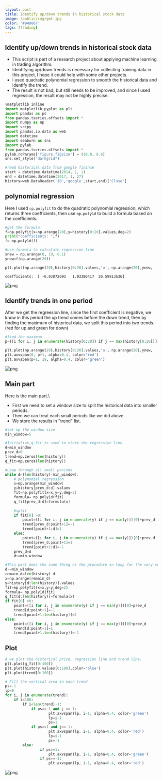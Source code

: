 ```yaml
---
layout: post
title: Identify up/down trends in historical stock data
image: /public/img/gmt.jpg
color: '#949667'
tags: [Trading]
---
```


## Identify up/down trends in historical stock data
* This script is part of a research project about applying machine learning in trading algorithm.
* Identifying up/down trends is necessary for collecting training data in this project, I hope it could help with some other projects.
* I used quadratic polynomial regression to smooth the historical data and identify the trend.
* The result is not bad, but still needs to be improved, and since I used regression, the result may not be highly precise.


```python
%matplotlib inline 
import matplotlib.pyplot as plt
import pandas as pd
from pandas.tseries.offsets import *
import numpy as np
import scipy
import pandas.io.data as web
import datetime 
import seaborn as sns
import pylab
from pandas.tseries.offsets import *
pylab.rcParams['figure.figsize'] = (10.0, 8.0)
sns.set_style("darkgrid")
```


```python
#read historical data from google finance
start = datetime.datetime(2014, 1, 1)
end = datetime.datetime(2017, 1, 27)
history=web.DataReader('JD','google',start,end)['Close']
```

## polynomial regression
Here I used `np.polyfit` to do the quadratic polynomial regression, which returns three coefficients, then use `np.poly1d` to build a formula based on the coefficients.


```python
#get the formula
f=np.polyfit(x=np.arange(20),y=history[0:20].values,deg=2)
print("coefficients: ",f)
f= np.poly1d(f)

#use formula to calculate regression line
xnew = np.arange(0, 19, 0.1)
ynew=f(np.arange(20))

plt.plot(np.arange(20),history[0:20].values,'o', np.arange(20),ynew, '-')
```

    coefficients:  [ -0.03872693   1.03380417  20.59913636]
    









![png](https://raw.githubusercontent.com/YichengPu/YIchengPu.github.io/master/public/img/id_trends/1.png)


## Identify trends in one period
After we get the regreesion line, since the first coefficient is negative, we know in this period the up trend comes before the down trend, then by finding the maximum of historical data, we split this period into two trends.(red for up and green for down)


```python
#find the maximum
p=([i for i, j in enumerate(history[0:20]) if j == max(history[0:20])])[0]

plt.plot(np.arange(20),history[0:20].values,'o', np.arange(20),ynew, '-')
plt.axvspan(0, p+1, alpha=0.4, color='red')
plt.axvspan(p+1, 19, alpha=0.4, color='green')
```









![png](https://raw.githubusercontent.com/YichengPu/YIchengPu.github.io/master/public/img/id_trends/2.png)


## Main part
Here is the main part.\\
* First we need to set a window size to split the historical data into smaller periods.
* Then we can treat each small periods like we did above.
* We store the results in "trend" list. 


```python
#set up the window size
min_window=5

#Initialize,q_fit is used to store the regression line.
d=min_window
prev_d=0
trend=np.zeros(len(history))
q_fit=np.zeros(len(history))

#Loop through all small periods
while d<(len(history)-min_window):
    # polynomial regression
    x=np.arange(min_window)
    y=history[prev_d:d].values
    fit=np.polyfit(x=x,y=y,deg=2)
    formula= np.poly1d(fit)
    q_fit[prev_d:d]=formula(x)
    
    #split
    if fit[0] >0:
        point=([i for i, j in enumerate(y) if j == min(y)])[0]+prev_d
        trend[prev_d:point+1]=-1
        trend[point+1:d]=1
    else:
        point=([i for i, j in enumerate(y) if j == max(y)])[0]+prev_d
        trend[prev_d:point+1]=1
        trend[point+1:d]=-1        
    prev_d=d
    d+=min_window

#This part does the same thing as the procedure in loop for the very small end period (less than window size) 
d-=min_window
remain_d=len(history)-d
x=np.arange(remain_d)
y=history[d:len(history)].values
fit=np.polyfit(x=x,y=y,deg=2)
formula= np.poly1d(fit)
q_fit[d:len(history)]=formula(x)
if fit[0] >0:
    point=([i for i, j in enumerate(y) if j == min(y)])[0]+prev_d
    trend[d:point+1]=-1
    trend[point+1:len(history)]=1
else:
    point=([i for i, j in enumerate(y) if j == max(y)])[0]+prev_d
    trend[d:point+1]=1
    trend[point+1:len(history)]=-1   
```

## Plot


```python
# we plot the historical price, regression line and trend line.
plt.plot(q_fit[0:100])
plt.plot(history.values[0:100],color='blue')
plt.plot(trend[0:100])

# Fill the vertical area in each trend
ps=-1
lp=0
for i, j in enumerate(trend):
    if i<100:
        if i<len(trend)-1:
            if ps==-1 and j == 1:
                    plt.axvspan(lp, i-1, alpha=0.4, color='green')
                    lp=i-1
                    ps=1
            if ps==1 and j==-1:
                    plt.axvspan(lp, i-1, alpha=0.4, color='red')
                    lp=i-1
                    ps=-1
        else:
                if ps==1:
                    plt.axvspan(lp, i-1, alpha=0.4, color='green')
                if ps==-1:
                    plt.axvspan(lp, i-1, alpha=0.4, color='red')

```


![png](https://raw.githubusercontent.com/YichengPu/YIchengPu.github.io/master/public/img/id_trends/3.png)






